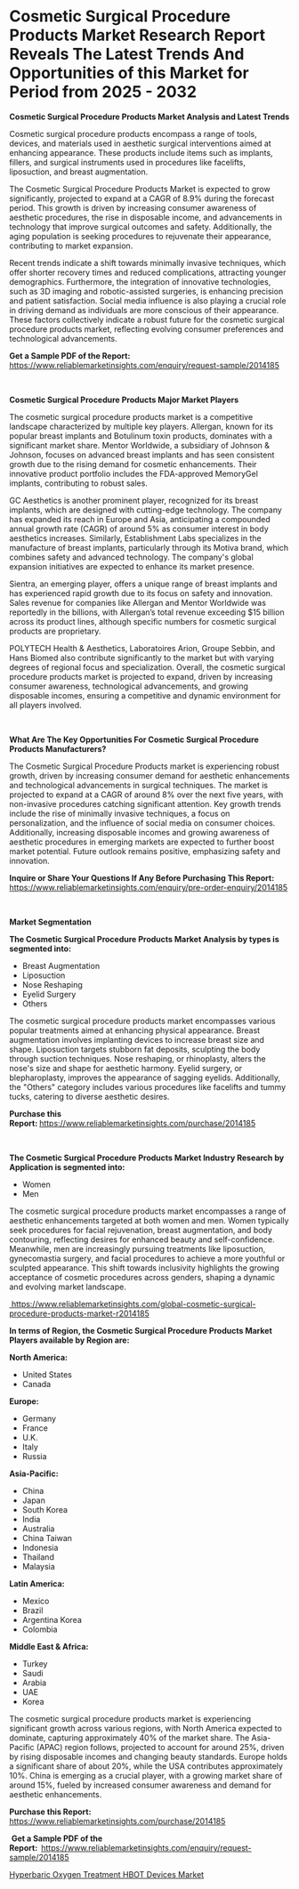 <p><h1>Cosmetic Surgical Procedure Products Market Research Report Reveals The Latest Trends And Opportunities of this Market for Period from 2025 - 2032</h1></p><p><strong>Cosmetic Surgical Procedure Products Market Analysis and Latest Trends</strong></p>
<p><p>Cosmetic surgical procedure products encompass a range of tools, devices, and materials used in aesthetic surgical interventions aimed at enhancing appearance. These products include items such as implants, fillers, and surgical instruments used in procedures like facelifts, liposuction, and breast augmentation.</p><p>The Cosmetic Surgical Procedure Products Market is expected to grow significantly, projected to expand at a CAGR of 8.9% during the forecast period. This growth is driven by increasing consumer awareness of aesthetic procedures, the rise in disposable income, and advancements in technology that improve surgical outcomes and safety. Additionally, the aging population is seeking procedures to rejuvenate their appearance, contributing to market expansion.</p><p>Recent trends indicate a shift towards minimally invasive techniques, which offer shorter recovery times and reduced complications, attracting younger demographics. Furthermore, the integration of innovative technologies, such as 3D imaging and robotic-assisted surgeries, is enhancing precision and patient satisfaction. Social media influence is also playing a crucial role in driving demand as individuals are more conscious of their appearance. These factors collectively indicate a robust future for the cosmetic surgical procedure products market, reflecting evolving consumer preferences and technological advancements.</p></p>
<p><strong>Get a Sample PDF of the Report:&nbsp;</strong> <a href="https://www.reliablemarketinsights.com/enquiry/request-sample/2014185?utm_campaign=1894&utm_medium=2&utm_source=Github&utm_content=ia&utm_term=29032025&utm_id=cosmetic-surgical-procedure-products">https://www.reliablemarketinsights.com/enquiry/request-sample/2014185</a></p>
<p>&nbsp;</p>
<p><strong>Cosmetic Surgical Procedure Products Major Market Players</strong></p>
<p><p>The cosmetic surgical procedure products market is a competitive landscape characterized by multiple key players. Allergan, known for its popular breast implants and Botulinum toxin products, dominates with a significant market share. Mentor Worldwide, a subsidiary of Johnson & Johnson, focuses on advanced breast implants and has seen consistent growth due to the rising demand for cosmetic enhancements. Their innovative product portfolio includes the FDA-approved MemoryGel implants, contributing to robust sales.</p><p>GC Aesthetics is another prominent player, recognized for its breast implants, which are designed with cutting-edge technology. The company has expanded its reach in Europe and Asia, anticipating a compounded annual growth rate (CAGR) of around 5% as consumer interest in body aesthetics increases. Similarly, Establishment Labs specializes in the manufacture of breast implants, particularly through its Motiva brand, which combines safety and advanced technology. The company's global expansion initiatives are expected to enhance its market presence.</p><p>Sientra, an emerging player, offers a unique range of breast implants and has experienced rapid growth due to its focus on safety and innovation. Sales revenue for companies like Allergan and Mentor Worldwide was reportedly in the billions, with Allergan’s total revenue exceeding $15 billion across its product lines, although specific numbers for cosmetic surgical products are proprietary.</p><p>POLYTECH Health & Aesthetics, Laboratoires Arion, Groupe Sebbin, and Hans Biomed also contribute significantly to the market but with varying degrees of regional focus and specialization. Overall, the cosmetic surgical procedure products market is projected to expand, driven by increasing consumer awareness, technological advancements, and growing disposable incomes, ensuring a competitive and dynamic environment for all players involved.</p></p>
<p>&nbsp;</p>
<p><strong>What Are The Key Opportunities For Cosmetic Surgical Procedure Products Manufacturers?</strong></p>
<p><p>The Cosmetic Surgical Procedure Products market is experiencing robust growth, driven by increasing consumer demand for aesthetic enhancements and technological advancements in surgical techniques. The market is projected to expand at a CAGR of around 8% over the next five years, with non-invasive procedures catching significant attention. Key growth trends include the rise of minimally invasive techniques, a focus on personalization, and the influence of social media on consumer choices. Additionally, increasing disposable incomes and growing awareness of aesthetic procedures in emerging markets are expected to further boost market potential. Future outlook remains positive, emphasizing safety and innovation.</p></p>
<p><strong>Inquire or Share Your Questions If Any Before Purchasing This Report:</strong> <a href="https://www.reliablemarketinsights.com/enquiry/pre-order-enquiry/2014185?utm_campaign=1894&utm_medium=2&utm_source=Github&utm_content=ia&utm_term=29032025&utm_id=cosmetic-surgical-procedure-products">https://www.reliablemarketinsights.com/enquiry/pre-order-enquiry/2014185</a></p>
<p>&nbsp;</p>
<p><strong>Market Segmentation</strong></p>
<p><strong>The Cosmetic Surgical Procedure Products Market Analysis by types is segmented into:</strong></p>
<p><ul><li>Breast Augmentation</li><li>Liposuction</li><li>Nose Reshaping</li><li>Eyelid Surgery</li><li>Others</li></ul></p>
<p><p>The cosmetic surgical procedure products market encompasses various popular treatments aimed at enhancing physical appearance. Breast augmentation involves implanting devices to increase breast size and shape. Liposuction targets stubborn fat deposits, sculpting the body through suction techniques. Nose reshaping, or rhinoplasty, alters the nose's size and shape for aesthetic harmony. Eyelid surgery, or blepharoplasty, improves the appearance of sagging eyelids. Additionally, the "Others" category includes various procedures like facelifts and tummy tucks, catering to diverse aesthetic desires.</p></p>
<p><strong>Purchase this Report:&nbsp;</strong><a href="https://www.reliablemarketinsights.com/purchase/2014185?utm_campaign=1894&utm_medium=2&utm_source=Github&utm_content=ia&utm_term=29032025&utm_id=cosmetic-surgical-procedure-products">https://www.reliablemarketinsights.com/purchase/2014185</a></p>
<p>&nbsp;</p>
<p><strong>The Cosmetic Surgical Procedure Products Market Industry Research by Application is segmented into:</strong></p>
<p><ul><li>Women</li><li>Men</li></ul></p>
<p><p>The cosmetic surgical procedure products market encompasses a range of aesthetic enhancements targeted at both women and men. Women typically seek procedures for facial rejuvenation, breast augmentation, and body contouring, reflecting desires for enhanced beauty and self-confidence. Meanwhile, men are increasingly pursuing treatments like liposuction, gynecomastia surgery, and facial procedures to achieve a more youthful or sculpted appearance. This shift towards inclusivity highlights the growing acceptance of cosmetic procedures across genders, shaping a dynamic and evolving market landscape.</p></p>
<p><a href="https://www.reliablemarketinsights.com/global-cosmetic-surgical-procedure-products-market-r2014185?utm_campaign=1894&utm_medium=2&utm_source=Github&utm_content=ia&utm_term=29032025&utm_id=cosmetic-surgical-procedure-products">&nbsp;https://www.reliablemarketinsights.com/global-cosmetic-surgical-procedure-products-market-r2014185</a></p>
<p><strong>In terms of Region, the Cosmetic Surgical Procedure Products Market Players available by Region are:</strong></p>
<p>
    <p> <strong> North America: </strong>
        <ul>
            <li>United States</li>
            <li>Canada</li>
        </ul>
        </p> 
    <p> <strong> Europe: </strong>
        <ul>
            <li>Germany</li>
            <li>France</li>
            <li>U.K.</li>
            <li>Italy</li>
            <li>Russia</li>
        </ul>
        </p> 
    <p> <strong> Asia-Pacific: </strong>
        <ul>
            <li>China</li>
            <li>Japan</li>
            <li>South Korea</li>
            <li>India</li>
            <li>Australia</li>
            <li>China Taiwan</li>
            <li>Indonesia</li>
            <li>Thailand</li>
            <li>Malaysia</li>
        </ul>
        </p> 
    <p> <strong> Latin America: </strong>
        <ul>
            <li>Mexico</li>
            <li>Brazil</li>
            <li>Argentina Korea</li>
            <li>Colombia</li>
        </ul>
        </p> 
    <p> <strong> Middle East & Africa: </strong>
        <ul>
            <li>Turkey</li>
            <li>Saudi</li>
            <li>Arabia</li>
            <li>UAE</li>
            <li>Korea</li>
        </ul>
    </p>
    </p>
<p><p>The cosmetic surgical procedure products market is experiencing significant growth across various regions, with North America expected to dominate, capturing approximately 40% of the market share. The Asia-Pacific (APAC) region follows, projected to account for around 25%, driven by rising disposable incomes and changing beauty standards. Europe holds a significant share of about 20%, while the USA contributes approximately 10%. China is emerging as a crucial player, with a growing market share of around 15%, fueled by increased consumer awareness and demand for aesthetic enhancements.</p></p>
<p><strong>Purchase this Report: </strong><a href="https://www.reliablemarketinsights.com/purchase/2014185?utm_campaign=1894&utm_medium=2&utm_source=Github&utm_content=ia&utm_term=29032025&utm_id=cosmetic-surgical-procedure-products">https://www.reliablemarketinsights.com/purchase/2014185</a></p>
<p>&nbsp;<strong>Get a Sample PDF of the Report:&nbsp;&nbsp;</strong><a href="https://www.reliablemarketinsights.com/enquiry/request-sample/2014185?utm_campaign=1894&utm_medium=2&utm_source=Github&utm_content=ia&utm_term=29032025&utm_id=cosmetic-surgical-procedure-products">https://www.reliablemarketinsights.com/enquiry/request-sample/2014185</a></p>
<p><strong></strong></p>
<p><p><a href="https://github.com/hgf64gh/Market-Research-Report-List-2/blob/main/hyperbaric-oxygen-treatment-hbot-devices-market.md?utm_campaign=1894&utm_medium=2&utm_source=Github&utm_content=ia&utm_term=29032025&utm_id=cosmetic-surgical-procedure-products">Hyperbaric Oxygen Treatment HBOT Devices Market</a></p></p>